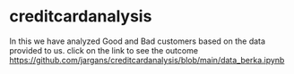 # creditcardanalysis
In this we have analyzed Good and Bad customers based on the data provided to us.
click on the link to see the outcome https://github.com/jargans/creditcardanalysis/blob/main/data_berka.ipynb
